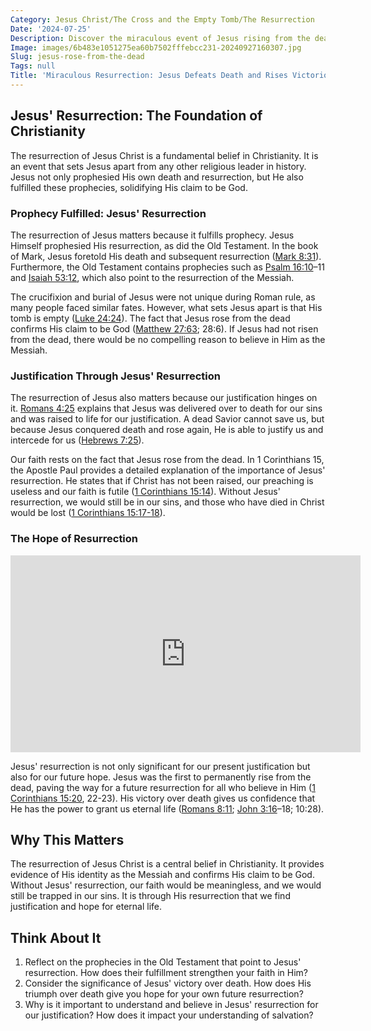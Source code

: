 ```yaml
---
Category: Jesus Christ/The Cross and the Empty Tomb/The Resurrection
Date: '2024-07-25'
Description: Discover the miraculous event of Jesus rising from the dead, a pivotal moment in Christianity's history. Explore the significance and impact of this resurrection.
Image: images/6b483e1051275ea60b7502fffebcc231-20240927160307.jpg
Slug: jesus-rose-from-the-dead
Tags: null
Title: 'Miraculous Resurrection: Jesus Defeats Death and Rises Victorious'
---
```


## Jesus' Resurrection: The Foundation of Christianity

The resurrection of Jesus Christ is a fundamental belief in Christianity. It is an event that sets Jesus apart from any other religious leader in history. Jesus not only prophesied His own death and resurrection, but He also fulfilled these prophecies, solidifying His claim to be God.

### Prophecy Fulfilled: Jesus' Resurrection

The resurrection of Jesus matters because it fulfills prophecy. Jesus Himself prophesied His resurrection, as did the Old Testament. In the book of Mark, Jesus foretold His death and subsequent resurrection ([Mark 8:31](https://www.bibleref.com/Mark/8/Mark-8-31.html)). Furthermore, the Old Testament contains prophecies such as [Psalm 16:10](https://www.bibleref.com/Psalm/16/Psalm-16-10.html)–11 and [Isaiah 53:12](https://www.bibleref.com/Isaiah/53/Isaiah-53-12.html), which also point to the resurrection of the Messiah.

The crucifixion and burial of Jesus were not unique during Roman rule, as many people faced similar fates. However, what sets Jesus apart is that His tomb is empty ([Luke 24:24](https://www.bibleref.com/Luke/24/Luke-24-24.html)). The fact that Jesus rose from the dead confirms His claim to be God ([Matthew 27:63](https://www.bibleref.com/Matthew/27/Matthew-27-63.html); 28:6). If Jesus had not risen from the dead, there would be no compelling reason to believe in Him as the Messiah.

### Justification Through Jesus' Resurrection

The resurrection of Jesus also matters because our justification hinges on it. [Romans 4:25](https://www.bibleref.com/Romans/4/Romans-4-25.html) explains that Jesus was delivered over to death for our sins and was raised to life for our justification. A dead Savior cannot save us, but because Jesus conquered death and rose again, He is able to justify us and intercede for us ([Hebrews 7:25](https://www.bibleref.com/Hebrews/7/Hebrews-7-25.html)).

Our faith rests on the fact that Jesus rose from the dead. In 1 Corinthians 15, the Apostle Paul provides a detailed explanation of the importance of Jesus' resurrection. He states that if Christ has not been raised, our preaching is useless and our faith is futile ([1 Corinthians 15:14](https://www.bibleref.com/1-Corinthians/15/1-Corinthians-15-14.html)). Without Jesus' resurrection, we would still be in our sins, and those who have died in Christ would be lost ([1 Corinthians 15:17-18](https://www.bibleref.com/1-Corinthians/15/1-Corinthians-15-17.html)).

### The Hope of Resurrection


<iframe width="560" height="315" src="https://www.youtube.com/embed/VHRAcwLc4dU" frameborder="0" allow="autoplay; encrypted-media" allowfullscreen></iframe>


Jesus' resurrection is not only significant for our present justification but also for our future hope. Jesus was the first to permanently rise from the dead, paving the way for a future resurrection for all who believe in Him ([1 Corinthians 15:20](https://www.bibleref.com/1-Corinthians/15/1-Corinthians-15-20.html), 22-23). His victory over death gives us confidence that He has the power to grant us eternal life ([Romans 8:11](https://www.bibleref.com/Romans/8/Romans-8-11.html); [John 3:16](https://www.bibleref.com/John/3/John-3-16.html)–18; 10:28).

## Why This Matters

The resurrection of Jesus Christ is a central belief in Christianity. It provides evidence of His identity as the Messiah and confirms His claim to be God. Without Jesus' resurrection, our faith would be meaningless, and we would still be trapped in our sins. It is through His resurrection that we find justification and hope for eternal life.

## Think About It

1. Reflect on the prophecies in the Old Testament that point to Jesus' resurrection. How does their fulfillment strengthen your faith in Him?
2. Consider the significance of Jesus' victory over death. How does His triumph over death give you hope for your own future resurrection?
3. Why is it important to understand and believe in Jesus' resurrection for our justification? How does it impact your understanding of salvation?